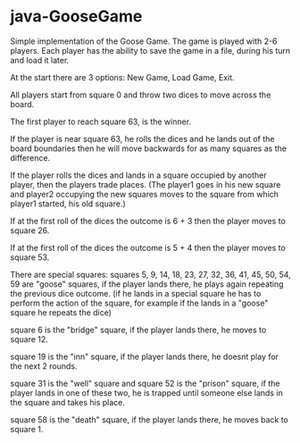 # java-GooseGame

 Simple implementation of the Goose Game. The game is played with 2-6 players. Each player has the ability to save the game in a file, during his turn and load it later.
 
 At the start there are 3 options: New Game, Load Game, Exit.
 
 All players start from square 0 and throw two dices to move across the board.
 
 The first player to reach square 63, is the winner. 
 
 If the player is near square 63, he rolls the dices and he lands out of the board boundaries then he will move backwards for as many squares as the difference.
 
 If the player rolls the dices and lands in a square occupied by another player, then the players trade places. 
 (The player1 goes in his new square and player2 occupying the new squares moves to the square from which player1 started, his old square.)
 
 If at the first roll of the dices the outcome is 6 + 3 then the player moves to square 26.
 
 If at the first roll of the dices the outcome is 5 + 4 then the player moves to square 53.
 
 There are special squares:
  squares 5, 9, 14, 18, 23, 27, 32, 36, 41, 45, 50, 54, 59 are "goose" squares, if the player lands there, he plays again repeating the previous dice outcome.
  (if he lands in a special square he has to perform the action of the square, for example if the lands in a "goose" square he repeats the dice)
  
  square 6 is the "bridge" square, if the player lands there, he moves to square 12.
  
  square 19 is the "inn" square, if the player lands there, he doesnt play for the next 2 rounds.
  
  square 31 is the "well" square and square 52 is the "prison" square, if the player lands in one of these two, 
  he is trapped until someone else lands in the square and takes his place.
  
  square 58 is the "death" square, if the player lands there, he moves back to square 1.
